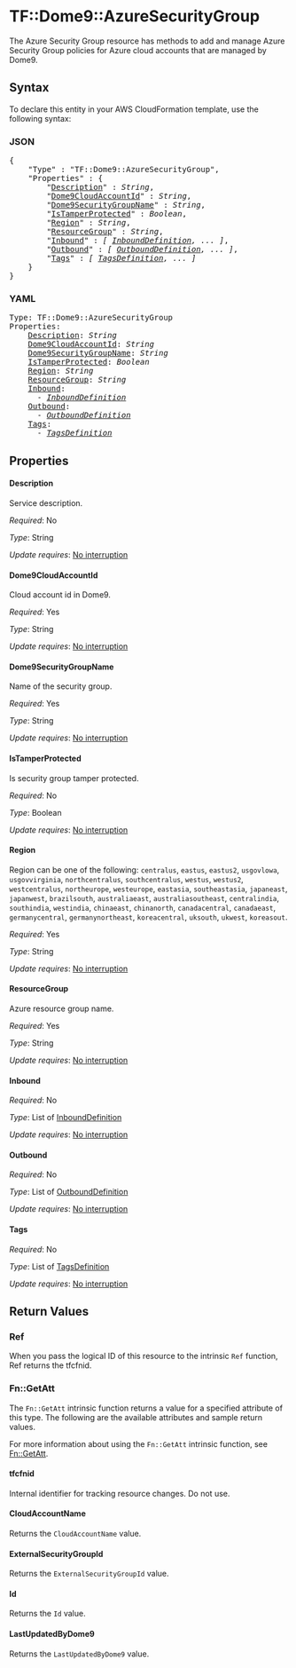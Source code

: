 # TF::Dome9::AzureSecurityGroup

The Azure Security Group resource has methods to add and manage Azure Security Group policies for Azure cloud accounts that are managed by Dome9.

## Syntax

To declare this entity in your AWS CloudFormation template, use the following syntax:

### JSON

<pre>
{
    "Type" : "TF::Dome9::AzureSecurityGroup",
    "Properties" : {
        "<a href="#description" title="Description">Description</a>" : <i>String</i>,
        "<a href="#dome9cloudaccountid" title="Dome9CloudAccountId">Dome9CloudAccountId</a>" : <i>String</i>,
        "<a href="#dome9securitygroupname" title="Dome9SecurityGroupName">Dome9SecurityGroupName</a>" : <i>String</i>,
        "<a href="#istamperprotected" title="IsTamperProtected">IsTamperProtected</a>" : <i>Boolean</i>,
        "<a href="#region" title="Region">Region</a>" : <i>String</i>,
        "<a href="#resourcegroup" title="ResourceGroup">ResourceGroup</a>" : <i>String</i>,
        "<a href="#inbound" title="Inbound">Inbound</a>" : <i>[ <a href="inbounddefinition.md">InboundDefinition</a>, ... ]</i>,
        "<a href="#outbound" title="Outbound">Outbound</a>" : <i>[ <a href="outbounddefinition.md">OutboundDefinition</a>, ... ]</i>,
        "<a href="#tags" title="Tags">Tags</a>" : <i>[ <a href="tagsdefinition.md">TagsDefinition</a>, ... ]</i>
    }
}
</pre>

### YAML

<pre>
Type: TF::Dome9::AzureSecurityGroup
Properties:
    <a href="#description" title="Description">Description</a>: <i>String</i>
    <a href="#dome9cloudaccountid" title="Dome9CloudAccountId">Dome9CloudAccountId</a>: <i>String</i>
    <a href="#dome9securitygroupname" title="Dome9SecurityGroupName">Dome9SecurityGroupName</a>: <i>String</i>
    <a href="#istamperprotected" title="IsTamperProtected">IsTamperProtected</a>: <i>Boolean</i>
    <a href="#region" title="Region">Region</a>: <i>String</i>
    <a href="#resourcegroup" title="ResourceGroup">ResourceGroup</a>: <i>String</i>
    <a href="#inbound" title="Inbound">Inbound</a>: <i>
      - <a href="inbounddefinition.md">InboundDefinition</a></i>
    <a href="#outbound" title="Outbound">Outbound</a>: <i>
      - <a href="outbounddefinition.md">OutboundDefinition</a></i>
    <a href="#tags" title="Tags">Tags</a>: <i>
      - <a href="tagsdefinition.md">TagsDefinition</a></i>
</pre>

## Properties

#### Description

Service description.

_Required_: No

_Type_: String

_Update requires_: [No interruption](https://docs.aws.amazon.com/AWSCloudFormation/latest/UserGuide/using-cfn-updating-stacks-update-behaviors.html#update-no-interrupt)

#### Dome9CloudAccountId

Cloud account id in Dome9.

_Required_: Yes

_Type_: String

_Update requires_: [No interruption](https://docs.aws.amazon.com/AWSCloudFormation/latest/UserGuide/using-cfn-updating-stacks-update-behaviors.html#update-no-interrupt)

#### Dome9SecurityGroupName

Name of the security group.

_Required_: Yes

_Type_: String

_Update requires_: [No interruption](https://docs.aws.amazon.com/AWSCloudFormation/latest/UserGuide/using-cfn-updating-stacks-update-behaviors.html#update-no-interrupt)

#### IsTamperProtected

Is security group tamper protected.

_Required_: No

_Type_: Boolean

_Update requires_: [No interruption](https://docs.aws.amazon.com/AWSCloudFormation/latest/UserGuide/using-cfn-updating-stacks-update-behaviors.html#update-no-interrupt)

#### Region

Region can be one of the following: `centralus`, `eastus`, `eastus2`, `usgovlowa`, `usgovvirginia`, `northcentralus`, `southcentralus`, `westus`, `westus2`, `westcentralus`, `northeurope`, `westeurope`, `eastasia`, `southeastasia`, `japaneast`, `japanwest`, `brazilsouth`, `australiaeast`, `australiasoutheast`, `centralindia`, `southindia`, `westindia`, `chinaeast`, `chinanorth`, `canadacentral`, `canadaeast`, `germanycentral`, `germanynortheast`, `koreacentral`, `uksouth`, `ukwest`, `koreasout`.

_Required_: Yes

_Type_: String

_Update requires_: [No interruption](https://docs.aws.amazon.com/AWSCloudFormation/latest/UserGuide/using-cfn-updating-stacks-update-behaviors.html#update-no-interrupt)

#### ResourceGroup

Azure resource group name.

_Required_: Yes

_Type_: String

_Update requires_: [No interruption](https://docs.aws.amazon.com/AWSCloudFormation/latest/UserGuide/using-cfn-updating-stacks-update-behaviors.html#update-no-interrupt)

#### Inbound

_Required_: No

_Type_: List of <a href="inbounddefinition.md">InboundDefinition</a>

_Update requires_: [No interruption](https://docs.aws.amazon.com/AWSCloudFormation/latest/UserGuide/using-cfn-updating-stacks-update-behaviors.html#update-no-interrupt)

#### Outbound

_Required_: No

_Type_: List of <a href="outbounddefinition.md">OutboundDefinition</a>

_Update requires_: [No interruption](https://docs.aws.amazon.com/AWSCloudFormation/latest/UserGuide/using-cfn-updating-stacks-update-behaviors.html#update-no-interrupt)

#### Tags

_Required_: No

_Type_: List of <a href="tagsdefinition.md">TagsDefinition</a>

_Update requires_: [No interruption](https://docs.aws.amazon.com/AWSCloudFormation/latest/UserGuide/using-cfn-updating-stacks-update-behaviors.html#update-no-interrupt)

## Return Values

### Ref

When you pass the logical ID of this resource to the intrinsic `Ref` function, Ref returns the tfcfnid.

### Fn::GetAtt

The `Fn::GetAtt` intrinsic function returns a value for a specified attribute of this type. The following are the available attributes and sample return values.

For more information about using the `Fn::GetAtt` intrinsic function, see [Fn::GetAtt](https://docs.aws.amazon.com/AWSCloudFormation/latest/UserGuide/intrinsic-function-reference-getatt.html).

#### tfcfnid

Internal identifier for tracking resource changes. Do not use.

#### CloudAccountName

Returns the <code>CloudAccountName</code> value.

#### ExternalSecurityGroupId

Returns the <code>ExternalSecurityGroupId</code> value.

#### Id

Returns the <code>Id</code> value.

#### LastUpdatedByDome9

Returns the <code>LastUpdatedByDome9</code> value.

